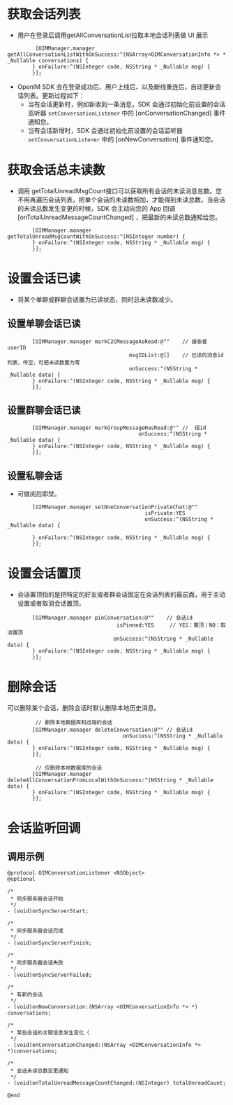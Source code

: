 # 获取会话列表

- 用户在登录后调用getAllConversationList拉取本地会话列表做 UI 展示

```objc
         [OIMManager.manager getAllConversationListWithOnSuccess:^(NSArray<OIMConversationInfo *> * _Nullable conversations) {
        } onFailure:^(NSInteger code, NSString * _Nullable msg) {
        }];

```

- OpenIM SDK 会在登录成功后、用户上线后、以及断线重连后，自动更新会话列表。更新过程如下：
  - 当有会话更新时，例如新收到一条消息，SDK 会通过初始化前设置的会话监听器 `setConversationListener` 中的 [onConversationChanged] 事件通知您。
  - 当有会话新增时，SDK 会通过初始化前设置的会话监听器 `setConversationListener` 中的 [onNewConversation] 事件通知您。

# 获取会话总未读数

- 调用 getTotalUnreadMsgCount接口可以获取所有会话的未读消息总数。您不用再遍历会话列表，把单个会话的未读数相加，才能得到未读总数。当会话的未读总数发生变更的时候，SDK 会主动向您的 App 回调 [onTotalUnreadMessageCountChanged] ，把最新的未读总数通知给您。

```objc
        [OIMManager.manager getTotalUnreadMsgCountWithOnSuccess:^(NSInteger number) {
        } onFailure:^(NSInteger code, NSString * _Nullable msg) {
        }];
```

# 设置会话已读

- 将某个单聊或群聊会话置为已读状态，同时总未读数减少。

## 设置单聊会话已读

```objc
        [OIMManager.manager markC2CMessageAsRead:@""    // 接收者 userID
                                       msgIDList:@[]    // 已读的消息id列表，传空，可把未读数置为零
                                       onSuccess:^(NSString * _Nullable data) {
        } onFailure:^(NSInteger code, NSString * _Nullable msg) {
        }];
```

## 设置群聊会话已读

```objc
        [OIMManager.manager markGroupMessageHasRead:@"" //  组id
                                          onSuccess:^(NSString * _Nullable data) {
        } onFailure:^(NSInteger code, NSString * _Nullable msg) {
        }];
```

## 设置私聊会话

- 可做阅后即焚。

```objc
        [OIMManager.manager setOneConversationPrivateChat:@""
                                            isPrivate:YES
                                            onSuccess:^(NSString * _Nullable data) {
        
        } onFailure:^(NSInteger code, NSString * _Nullable msg) {
        }];
```

# 设置会话置顶

- 会话置顶指的是把特定的好友或者群会话固定在会话列表的最前面，用于主动设置或者取消会话置顶。

```objc
        [OIMManager.manager pinConversation:@""    // 会话id
                                   isPinned:YES     // YES：置顶；NO：取消置顶
                                  onSuccess:^(NSString * _Nullable data) {
        } onFailure:^(NSInteger code, NSString * _Nullable msg) {
        }];
```

# 删除会话

可以删除某个会话，删除会话时默认删除本地历史消息。

```objc
         // 删除本地数据库和远端的会话
        [OIMManager.manager deleteConversation:@"" // 会话id
                                     onSuccess:^(NSString * _Nullable data) {
        } onFailure:^(NSInteger code, NSString * _Nullable msg) {
        }];
```

```objc
         // 仅删除本地数据库的会话
        [OIMManager.manager deleteAllConversationFromLocalWithOnSuccess:^(NSString * _Nullable data) {
        } onFailure:^(NSInteger code, NSString * _Nullable msg) {
        }];
```

# 会话监听回调

## 调用示例

```objc
@protocol OIMConversationListener <NSObject>
@optional

/*
 * 同步服务器会话开始
 */
- (void)onSyncServerStart;

/*
 * 同步服务器会话完成
 */
- (void)onSyncServerFinish;

/*
 * 同步服务器会话失败
 */
- (void)onSyncServerFailed;

/*
 * 有新的会话
 */
- (void)onNewConversation:(NSArray <OIMConversationInfo *> *) conversations;

/*
 * 某些会话的关键信息发生变化（
 */
- (void)onConversationChanged:(NSArray <OIMConversationInfo *> *)conversations;

/*
 * 会话未读总数变更通知
 */
- (void)onTotalUnreadMessageCountChanged:(NSInteger) totalUnreadCount;

@end
```

